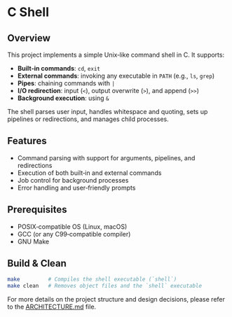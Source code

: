 # C Shell

## Overview
This project implements a simple Unix‑like command shell in C. It supports:

- **Built‑in commands**: `cd`, `exit`  
- **External commands**: invoking any executable in `PATH` (e.g., `ls`, `grep`)  
- **Pipes**: chaining commands with `|`  
- **I/O redirection**: input (`<`), output overwrite (`>`), and append (`>>`)  
- **Background execution**: using `&`  

The shell parses user input, handles whitespace and quoting, sets up pipelines or redirections, and manages child processes.

## Features
- Command parsing with support for arguments, pipelines, and redirections  
- Execution of both built‑in and external commands  
- Job control for background processes  
- Error handling and user‑friendly prompts  

## Prerequisites
- POSIX‑compatible OS (Linux, macOS)  
- GCC (or any C99‑compatible compiler)  
- GNU Make  

## Build & Clean
```bash
make         # Compiles the shell executable (`shell`)
make clean   # Removes object files and the `shell` executable
```

For more details on the project structure and design decisions, please refer to the [ARCHITECTURE.md](ARCHITECTURE.md) file.